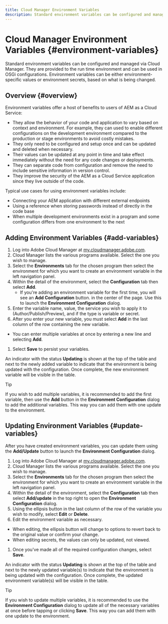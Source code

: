 ```yaml
---
title: Cloud Manager Environment Variables
description: Standard environment variables can be configured and managed via Cloud Manager and be provided to the run time environment, to be used in OSGi configuration.
---
```


# Cloud Manager Environment Variables {#environment-variables}

Standard environment variables can be configured and managed via Cloud Manager. They are provided to the run time environment and can be used in OSGi configurations. Environment variables can be either environment-specific values or environment secrets, based on what is being changed.

## Overview {#overview}

Environment variables offer a host of benefits to users of AEM as a Cloud Service:

* They allow the behavior of your code and application to vary based on context and environment. For example, they can used to enable different configurations on the development environment compared to the production or stage environments to avoid costly mistakes.
* They only need to be configured and setup once and can be updated and deleted when necessary.
* Their values can be updated at any point in time and take effect immediately without the need for any code changes or deployments.
* They can separate code from configuration and remove the need to include sensitive information in version control.
* They improve the security of the AEM as a Cloud Service application since they live outside of the code.

Typical use cases for using environment variables include:

* Connecting your AEM application with different external endpoints
* Using a reference when storing passwords instead of directly in the code base
* When multiple development environments exist in a program and some configuration differs from one environment to the next

## Adding Environment Variables {#add-variables}

1. Log into Adobe Cloud Manager at [my.cloudmanager.adobe.com](https://my.cloudmanager.adobe.com/).
1. Cloud Manager lists the various programs available. Select the one you wish to manage.
1. Select the **Environments** tab for the chosen program then select the environment for which you want to create an environment variable in the left navigation panel.
1. Within the detail of the environment, select the **Configuration** tab then select **Add**. 
   * If you're adding an environment variable for the first time, you will see an **Add Configuration** button. in the center of the page. Use this to launch the **Environment Configuration** dialog.
1. Enter the variable name, value, the service you wish to apply it to (Author/Publish/Preview), and if the type is variable or secret.
1. After you enter your new variable, you must select **Add** in the last column of the row containing the new variable.
  * You can enter multiple variables at once by entering a new line and selecting **Add**.
1. Select **Save** to persist your variables.

An indicator with the status **Updating** is shown at the top of the table and next to the newly added variable to indicate that the environment is being updated with the configuration. Once complete, the new environment variable will be visible in the table.

>[!TIP]
>
>If you wish to add multiple variables, it is recommended to add the first variable, then use the **Add** button in the **Environment Configuration** dialog to add the additional variables. This way you can add them with one update to the environment.

## Updating Environment Variables {#update-variables}

After you have created environment variables, you can update them using the **Add/Update** button to launch the **Environment Configuration** dialog.

1. Log into Adobe Cloud Manager at [my.cloudmanager.adobe.com](https://my.cloudmanager.adobe.com/).
1. Cloud Manager lists the various programs available. Select the one you wish to manage.
1. Select the **Environments** tab for the chosen program then select the environment for which you want to create an environment variable in the left navigation panel.
1. Within the detail of the environment, select the **Configuration** tab then select **Add/update** in the top right to open the **Environment Configuration** dialog.
1. Using the ellipsis button in the last column of the row of the variable you wish to modify, select **Edit** or **Delete**. 
1. Edit the environment variable as necessary.
  * When editing, the ellipsis button will change to options to revert back to the original value or confirm your change.
  * When editing secrets, the values can only be updated, not viewed.
1. Once you've made all of the required configuration changes, select **Save**.

An indicator with the status **Updating** is shown at the top of the table and next to the newly updated variable(s) to indicate that the environment is being updated with the configuration. Once complete, the updated environment variable(s) will be visible in the table.

>[!TIP]
>
>If you wish to update multiple variables, it is recommended to use the **Environment Configuration** dialog to update all of the necessary variables at once before tapping or clicking **Save**. This way you can add them with one update to the environment.
